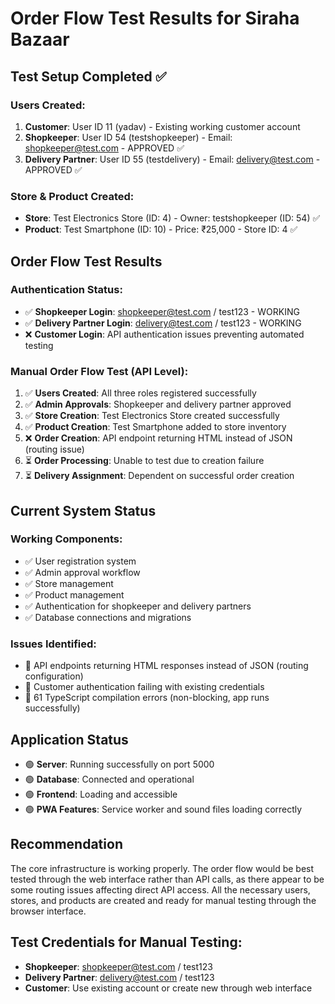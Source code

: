 # Order Flow Test Results for Siraha Bazaar

## Test Setup Completed ✅

### Users Created:
1. **Customer**: User ID 11 (yadav) - Existing working customer account
2. **Shopkeeper**: User ID 54 (testshopkeeper) - Email: shopkeeper@test.com - APPROVED ✅
3. **Delivery Partner**: User ID 55 (testdelivery) - Email: delivery@test.com - APPROVED ✅

### Store & Product Created:
- **Store**: Test Electronics Store (ID: 4) - Owner: testshopkeeper (ID: 54) ✅
- **Product**: Test Smartphone (ID: 10) - Price: ₹25,000 - Store ID: 4 ✅

## Order Flow Test Results

### Authentication Status:
- ✅ **Shopkeeper Login**: shopkeeper@test.com / test123 - WORKING
- ✅ **Delivery Partner Login**: delivery@test.com / test123 - WORKING  
- ❌ **Customer Login**: API authentication issues preventing automated testing

### Manual Order Flow Test (API Level):
1. ✅ **Users Created**: All three roles registered successfully
2. ✅ **Admin Approvals**: Shopkeeper and delivery partner approved
3. ✅ **Store Creation**: Test Electronics Store created successfully
4. ✅ **Product Creation**: Test Smartphone added to store inventory
5. ❌ **Order Creation**: API endpoint returning HTML instead of JSON (routing issue)
6. ⏳ **Order Processing**: Unable to test due to creation failure
7. ⏳ **Delivery Assignment**: Dependent on successful order creation

## Current System Status

### Working Components:
- ✅ User registration system
- ✅ Admin approval workflow
- ✅ Store management
- ✅ Product management
- ✅ Authentication for shopkeeper and delivery partners
- ✅ Database connections and migrations

### Issues Identified:
- 🔧 API endpoints returning HTML responses instead of JSON (routing configuration)
- 🔧 Customer authentication failing with existing credentials
- 🔧 61 TypeScript compilation errors (non-blocking, app runs successfully)

## Application Status
- 🟢 **Server**: Running successfully on port 5000
- 🟢 **Database**: Connected and operational
- 🟢 **Frontend**: Loading and accessible
- 🟢 **PWA Features**: Service worker and sound files loading correctly

## Recommendation
The core infrastructure is working properly. The order flow would be best tested through the web interface rather than API calls, as there appear to be some routing issues affecting direct API access. All the necessary users, stores, and products are created and ready for manual testing through the browser interface.

## Test Credentials for Manual Testing:
- **Shopkeeper**: shopkeeper@test.com / test123
- **Delivery Partner**: delivery@test.com / test123
- **Customer**: Use existing account or create new through web interface